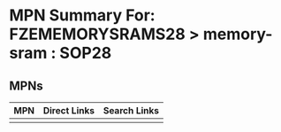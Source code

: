 



# MPN Summary For: FZEMEMORYSRAMS28 > memory-sram : SOP28

## MPNs
  

|MPN|Direct Links|Search Links|
| :--- | :--- | :--- |
||||
